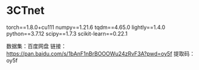 # 3CTnet
torch==1.8.0+cu111
numpy==1.21.6
tqdm==4.65.0
lightly==1.4.0
python==3.7.12
scipy==1.7.3
scikit-learn==0.22.1

数据集：百度网盘 链接：https://pan.baidu.com/s/1bAnF1nBrBOOOWu24zRvF3A?pwd=oy5f 
提取码：oy5f
